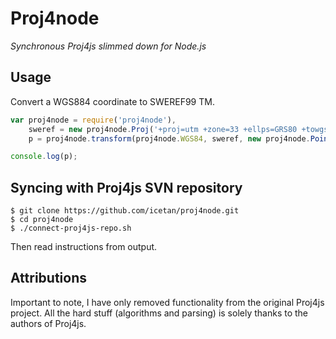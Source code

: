 # Proj4node

*Synchronous Proj4js slimmed down for Node.js*

## Usage

Convert a WGS884 coordinate to SWEREF99 TM.

```javascript
var proj4node = require('proj4node'),
    sweref = new proj4node.Proj('+proj=utm +zone=33 +ellps=GRS80 +towgs84=0,0,0,0,0,0,0 +units=m +no_defs'),
    p = proj4node.transform(proj4node.WGS84, sweref, new proj4node.Point(11.901, 57.689));

console.log(p);
```

## Syncing with Proj4js SVN repository

```
$ git clone https://github.com/icetan/proj4node.git
$ cd proj4node
$ ./connect-proj4js-repo.sh
```

Then read instructions from output.

## Attributions

Important to note, I have only removed functionality from the original Proj4js
project. All the hard stuff (algorithms and parsing) is solely thanks to the
authors of Proj4js.
